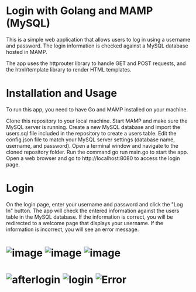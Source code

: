 
# Login with Golang and MAMP (MySQL)
This is a simple web application that allows users to log in using a username and password. The login information is checked against a MySQL database hosted in MAMP.

The app uses the httprouter library to handle GET and POST requests, and the html/template library to render HTML templates.

# Installation and Usage
To run this app, you need to have Go and MAMP installed on your machine.

Clone this repository to your local machine.
Start MAMP and make sure the MySQL server is running.
Create a new MySQL database and import the users.sql file included in the repository to create a users table.
Edit the config.json file to match your MySQL server settings (database name, username, and password).
Open a terminal window and navigate to the cloned repository folder.
Run the command go run main.go to start the app.
Open a web browser and go to http://localhost:8080 to access the login page.

# Login
On the login page, enter your username and password and click the "Log In" button. The app will check the entered information against the users table in the MySQL database. If the information is correct, you will be redirected to a welcome page that displays your username. If the information is incorrect, you will see an error message.
# ![image](https://user-images.githubusercontent.com/59126857/235627313-35ec8ea6-8623-4f01-adb0-628de7e35625.png ) ![image](https://user-images.githubusercontent.com/59126857/235627369-e17e3e01-ab7a-4a54-8456-cae7326a4212.png ) ![image](https://user-images.githubusercontent.com/59126857/235627661-b8e1c785-1bac-40e9-a352-2861d1c3ba93.png )

# ![afterlogin](https://github.com/hakanemreyesil/Login/assets/59126857/30c0eceb-8c76-40c0-8bf2-0b7872bb2539) ![login](https://github.com/hakanemreyesil/Login/assets/59126857/36cdcd8f-0492-43d0-8501-ad78fc6eeb69) ![Error](https://github.com/hakanemreyesil/Login/assets/59126857/8aa90c70-d38c-4be1-b025-71ab60bb91f9)
